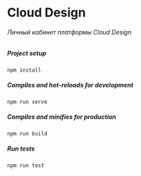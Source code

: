# Cloud Design
###### Личный кабинет платформы Cloud Design

##### Project setup
`npm install`

##### Compiles and hot-reloads for development
`npm run serve`

##### Compiles and minifies for production
`npm run build`

##### Run tests
`npm run test`
